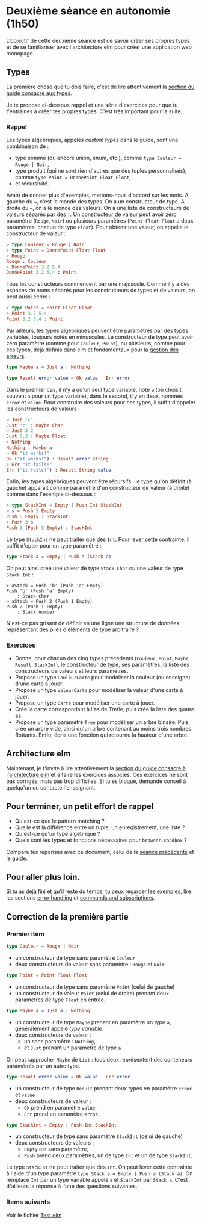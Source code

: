 # Deuxième séance en autonomie (1h50)

L'objectif de cette deuxième séance est de savoir créer ses propres types et de se familiariser avec l'architecture elm pour créer une application web monopage.

## Types

La première chose que tu dois faire, c'est de lire attentivement la [section du guide consacré aux types](https://guide.elm-lang.org/types/).

Je te propose ci-dessous rappel et une série d'exercices pour que tu t'entraines à créer tes propres types. C'est très important pour la suite.

### Rappel

Les types algébriques, appelés *custom types* dans le guide, sont une combinaison de : 
- type somme (ou encore union, enum, etc.), comme `type Couleur = Rouge | Noir`, 
- type produit (qui ne sont rien d'autres que des tuples personnalisés), comme `type Point = DonnePoint Float Float`,  
- et récursivité. 

Avant de donner plus d'exemples, mettons-nous d'accord sur les mots. A gauche du `=`, c'est le monde des types. On a un constructeur de type. A droite du `=`, on a le monde des valeurs. On a une liste de constructeurs de valeurs séparés par des `|`. Un constructeur de valeur peut avoir zéro paramètre (`Rouge`, `Noir`) ou plusieurs paramètres (`Point Float Float` a deux paramètres, chacun de type `Float`). Pour obtenir une valeur, on appelle le constructeur de valeur : 
```elm
> type Couleur = Rouge | Noir
> type Point = DonnePoint Float Float
> Rouge
Rouge : Couleur
> DonnePoint 3.2 5.4
DonnePoint 3.2 5.4 : Point
```

Tous les constructeurs commencent par une majuscule. Comme il y a des espaces de noms séparés pour les constructeurs de types et de valeurs, on peut aussi écrire :
```elm
> type Point = Point Float Float
> Point 3.2 5.4
Point 3.2 5.4 : Point
```

Par ailleurs, les types algébriques peuvent être paramétrés par des types variables, toujours notés en minuscules. Le constructeur de type peut avoir zéro paramètre (comme pour `Couleur`, `Point`), ou plusieurs, comme pour ces types, déjà définis dans elm et fondamentaux pour la [gestion des erreurs](https://guide.elm-lang.org/error_handling/): 
```elm
type Maybe a = Just a | Nothing
```
```elm
type Result error value = Ok value | Err error
```
 Dans le premier cas, il n'y a qu'un seul type variable, noté `a` (on choisit souvent `a` pour un type variable), dans le second, il y en deux, nommés `error` et `value`. Pour construire des valeurs pour ces types, il suffit d'appeler les constructeurs de valeurs : 

```elm
> Just 'c'
Just 'c' : Maybe Char
> Just 5.2
Just 5.2 : Maybe Float
> Nothing
Nothing : Maybe a
> Ok "it works!"
Ok ("it works!") : Result error String
> Err "it fails!"
Err ("it fails!") : Result String value
```

Enfin, les types algébriques peuvent être récursifs : le type qu'on définit (à gauche) apparait comme paramètre d'un constructeur de valeur (à droite) comme dans l'exemple ci-dessous : 

```elm
> type StackInt = Empty | Push Int StackInt 
> s = Push 5 Empty
Push 5 Empty : StackInt
> Push 3 s
Push 3 (Push 5 Empty) : StackInt
```

Le type `StackInt` ne peut traiter que des `Int`. Pour lever cette contrainte, il suffit d'opter pour un type paramétré : 
```elm
type Stack a = Empty | Push a (Stack a)
```

On peut ainsi créé une valeur de type `Stack Char` ou une valeur de type `Stack Int` :
```
> aStack = Push 'b' (Push 'a' Empty)
Push 'b' (Push 'a' Empty)
    : Stack Char
> aStack = Push 2 (Push 1 Empty)
Push 2 (Push 1 Empty)
    : Stack number
```

N'est-ce pas grisant de définir en une ligne une structure de données représentant des piles d'éléments de type arbitraire ?

### Exercices

- Donne, pour chacun des cinq types précédents (`Couleur`, `Point`, `Maybe`, `Result`, `StackInt`), le constructeur de type, ses paramètres, la liste des constructeurs de valeurs et leurs paramètres. 
- Propose un type `CouleurCarte` pour modéliser la couleur (ou enseigne) d'une carte à jouer. 
- Propose un type `ValeurCarte` pour modéliser la valeur d'une carte à jouer. 
- Propose un type `Carte` pour modéliser une carte à jouer. 
- Crée la carte correspondant à l'as de Trèfle, puis crée la liste des quatre as. 
- Propose un type paramétré `Tree` pour modéliser un arbre binaire. Puis, crée un arbre vide, ainsi qu'un arbre contenant au moins trois nombres flottants. Enfin, écris une fonction qui retourne la hauteur d'une arbre. 

## Architecture elm

Maintenant, je t'invite à lire attentivement la [section du guide consacré à l'architecture elm](https://guide.elm-lang.org/architecture/)
et à faire les exercices associés. Ces exercices ne sont pas corrigés, mais pas trop difficiles. Si tu es bloqué, demande conseil à quelqu'un ou contacte l'enseignant. 

## Pour terminer, un petit effort de rappel

- Qu'est-ce que le pattern matching ?
- Quelle est la différence entre un tuple, un enregistrement, une liste ?
- Qu'est-ce qu'un type algébrique ?
- Quels sont les types et fonctions nécessaires pour `browser.sandbox` ?

Compare tes réponses avec ce document, celui de la [séance précédente](../TD1/) et le [guide](https://guide.elm-lang.org/).

## Pour aller plus loin. 

Si tu as déjà fini et qu'il reste du temps, tu peux regarder les [exemples](https://elm-lang.org/examples), lire les sections [error handling](https://guide.elm-lang.org/error_handling/) et [commands and subscriptions](https://guide.elm-lang.org/effects/).

## Correction de la première partie

### Premier item 

```elm
type Couleur = Rouge | Noir
```
- un constructeur de type sans paramètre `Couleur`
- deux constructeurs de valeur sans paramètre : `Rouge` et `Noir`

```elm
type Point = Point Float Float
```
- un constructeur de type sans paramètre `Point` (celui de gauche)
- un constructeur de valeur `Point` (celui de droite) prenant deux paramètres de type `Float` en entrée. 

```elm
type Maybe a = Just a | Nothing
```
- un constructeur de type `Maybe` prenant en paramètre un type `a`, généralement appelé *type variable*. 
- deux constructeurs de valeur : 
  - un sans paramètre : `Nothing`, 
  - et `Just` prenant un paramètre de type `a`

On peut rapprocher `Maybe` de `List` : tous deux représentent des conteneurs paramétrés par un autre type.  

```elm
type Result error value = Ok value | Err error
```
- un constructeur de type `Result` prenant deux types en paramètre `error` et `value`
- deux constructeurs de valeur : 
  - `Ok` prend en paramètre `value`,  
  - `Err` prend en paramètre `error`. 

```elm
type StackInt = Empty | Push Int StackInt 
```
- un constructeur de type sans paramètre `StackInt` (celui de gauche)
- deux constructeurs de valeurs : 
  - `Empty` est sans paramètre, 
  - `Push` prend deux paramètres, un de type `Int` et un de type `StackInt`.

Le type `StackInt` ne peut traiter que des `Int`. On peut lever cette contrainte à l'aide d'un type paramétré `type Stack a = Empty | Push a (Stack a)`. On remplace `Int` par un type variable appelé `a` et `StackInt` par `Stack a`. C'est d'ailleurs la réponse à l'une des questions suivantes.

### Items suivants

Voir le fichier [Test.elm](src/Test.elm)
